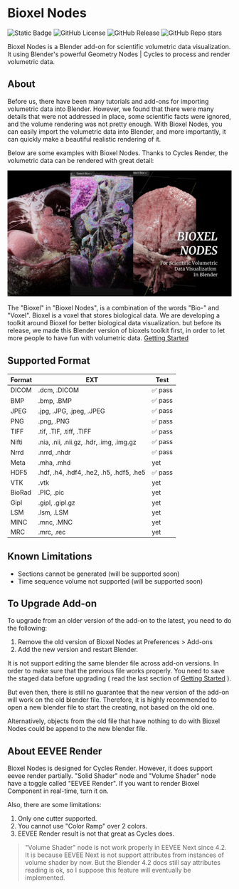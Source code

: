 # Bioxel Nodes

![Static Badge](https://img.shields.io/badge/Blender-orange?style=for-the-badge&logo=blender&logoColor=white)
![GitHub License](https://img.shields.io/github/license/OmooLab/BioxelNodes?style=for-the-badge)
![GitHub Release](https://img.shields.io/github/v/release/OmooLab/BioxelNodes?style=for-the-badge)
![GitHub Repo stars](https://img.shields.io/github/stars/OmooLab/BioxelNodes?style=for-the-badge)

Bioxel Nodes is a Blender add-on for scientific volumetric data visualization. It using Blender's powerful Geometry Nodes | Cycles to process and render volumetric data.

## About

Before us, there have been many tutorials and add-ons for importing volumetric data into Blender. However, we found that there were many details that were not addressed in place, some scientific facts were ignored, and the volume rendering was not pretty enough. With Bioxel Nodes, you can easily import the volumetric data into Blender, and more importantly, it can quickly make a beautiful realistic rendering of it.

Below are some examples with Bioxel Nodes. Thanks to Cycles Render, the volumetric data can be rendered with great detail:

![cover](assets/cover.png)

The "Bioxel" in "Bioxel Nodes", is a combination of the words "Bio-" and "Voxel". Bioxel is a voxel that stores biological data. We are developing a toolkit around Bioxel for better biological data visualization. but before its release, we made this Blender version of bioxels toolkit first, in order to let more people to have fun with volumetric data. [Getting Started](https://omoolab.github.io/BioxelNodes/latest/getting-started)

## Supported Format

| Format | EXT                                      | Test    |
| ------ | ---------------------------------------- | ------- |
| DICOM  | .dcm, .DICOM                             | ✅ pass |
| BMP    | .bmp, .BMP                               | ✅ pass |
| JPEG   | .jpg, .JPG, .jpeg, .JPEG                 | ✅ pass |
| PNG    | .png, .PNG                               | ✅ pass |
| TIFF   | .tif, .TIF, .tiff, .TIFF                 | ✅ pass |
| Nifti  | .nia, .nii, .nii.gz, .hdr, .img, .img.gz | ✅ pass |
| Nrrd   | .nrrd, .nhdr                             | ✅ pass |
| Meta   | .mha, .mhd                               | yet     |
| HDF5   | .hdf, .h4, .hdf4, .he2, .h5, .hdf5, .he5 | ✅ pass |
| VTK    | .vtk                                     | yet     |
| BioRad | .PIC, .pic                               | yet     |
| Gipl   | .gipl, .gipl.gz                          | yet     |
| LSM    | .lsm, .LSM                               | yet     |
| MINC   | .mnc, .MNC                               | yet     |
| MRC    | .mrc, .rec                               | yet     |

## Known Limitations

-   Sections cannot be generated (will be supported soon)
-   Time sequence volume not supported (will be supported soon)

## To Upgrade Add-on

To upgrade from an older version of the add-on to the latest, you need to do the following:

1. Remove the old version of Bioxel Nodes at Preferences > Add-ons
2. Add the new version and restart Blender.

It is not support editing the same blender file across add-on versions. In order to make sure that the previous file works properly. You need to save the staged data before upgrading ( read the last section of [Getting Started](https://omoolab.github.io/BioxelNodes/latest/getting-started/#share-your-file) ).

But even then, there is still no guarantee that the new version of the add-on will work on the old blender file. Therefore, it is highly recommended to open a new blender file to start the creating, not based on the old one.

Alternatively, objects from the old file that have nothing to do with Bioxel Nodes could be append to the new blender file.

## About EEVEE Render

Bioxel Nodes is designed for Cycles Render. However, it does support eevee render partially. "Solid Shader" node and "Volume Shader" node have a toggle called "EEVEE Render". If you want to render Bioxel Component in real-time, turn it on.

Also, there are some limitations:

1. Only one cutter supported.
2. You cannot use "Color Ramp" over 2 colors.
3. EEVEE Render result is not that great as Cycles does.

> "Volume Shader" node is not work properly in EEVEE Next since 4.2. It is because EEVEE Next is not support attributes from instances of volume shader by now. But the Blender 4.2 docs still say attributes reading is ok, so I suppose this feature will eventually be implemented.
